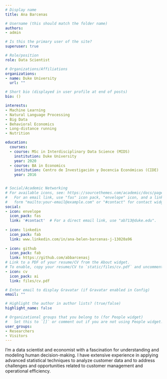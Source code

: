 ```yaml
---
# Display name
title: Ana Barcenas

# Username (this should match the folder name)
authors:
- admin

# Is this the primary user of the site?
superuser: true

# Role/position
role: Data Scientist

# Organizations/Affiliations
organizations:
- name: Duke University
  url: ""

# Short bio (displayed in user profile at end of posts)
bio: ()

interests:
- Machine Learning
- Natural Language Processing
- Big Data
- Behavioral Economics
- Long-distance running 
- Nutrition

education:
  courses:
  - course: MSc in Interdisciplinary Data Science (MIDS)
    institution: Duke University
    year: 2020
  - course: BA in Economics
    institution: Centro de Investigación y Docencia Económicas (CIDE)
    year: 2016


# Social/Academic Networking
# For available icons, see: https://sourcethemes.com/academic/docs/page-builder/#icons
#   For an email link, use "fas" icon pack, "envelope" icon, and a link in the
#   form "mailto:your-email@example.com" or "#contact" for contact widget.
social:
- icon: envelope
  icon_pack: fas
  link: '#contact'  # For a direct email link, use "ab713@duke.edu".
  
- icon: linkedin
  icon_pack: fab
  link: www.linkedin.com/in/ana-belen-barcenas-j-13020a96
  
- icon: github
  icon_pack: fab
  link: https://github.com/abbarcenasj
# Link to a PDF of your resume/CV from the About widget.
# To enable, copy your resume/CV to `static/files/cv.pdf` and uncomment the lines below.
- icon: cv
  icon_pack: ai
  link: files/cv.pdf

# Enter email to display Gravatar (if Gravatar enabled in Config)
email: ""

# Highlight the author in author lists? (true/false)
highlight_name: false

# Organizational groups that you belong to (for People widget)
#   Set this to `[]` or comment out if you are not using People widget.
user_groups:
- Researchers
- Visitors
---
```


I’m a data scientist and economist with a fascination for understanding and modeling human decision-making. I have extensive experience in applying advanced statistical techniques to analyze customer data and to address challenges and opportunities related to customer management and operational efficiency. 
